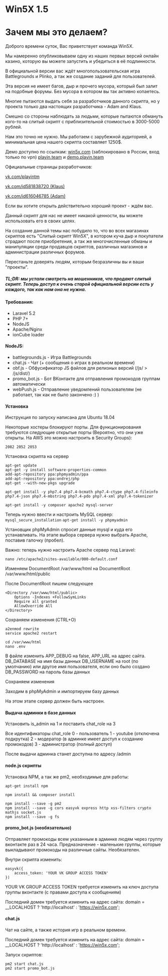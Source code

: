 # Win5X 1.5

# Зачем мы это делаем?

Доброго времени суток, Вас приветствует команда Win5X.

Мы намеренно опубликовываем одну из наших первых версий онлайн казино, которую вы можете запустить и убедиться в её подлинности.

В официальной версии вас ждёт многопользовательская игра Battlegrounds и Plinko, а так же создание заданий для пользователей.

Эта версия не имеет багов, дыр и прочего мусора, который был залит на подобные форумы. Без мусора в котором вы так активно копаетесь.

Многие пытаются выдать себя за разработчиков данного скрипта, но у проекта только два настоящих разработчика - Adam and Klaus.

Смешно со стороны наблюдать за людьми, которые пытаются обмануть кого-то на слитый скрипт с приблизительной стоимостью в 3000-5000 рублей.

Нам это точно не нужно. Мы работаем с зарубежной аудиторией, а минимальная цена нашего скрипта составляет 1250$.

Демо доступно по ссылкам: [win5x.com](https://win5x.com) (заблокировано в России, вход только по vpn) [playin.team](https://playin.team) и [demo.playin.team](https://demo.playin.team)

Официальные страницы разработчиков:

[vk.com/playintm](vk.com/playintm)

[vk.com/id581838720 (Klaus)](vk.com/id581838720)

[vk.com/id616046785 (Adam)](vk.com/id616046785)

Если вы хотите открыть действительно хороший проект - ждём вас.

Данный скрипт для нас не имеет никакой ценности, вы можете использовать его в своих целях. 

На создание данной темы нас побудило то, что во всех магазинах скриптов есть "Слитый скрипт Win5X", в котором куча дыр и покупатели страдают после приобретения, а так же многочисленные обманы и манипуляции среди продавцов скриптов, различных магазинов и администрации различных форумов.

Перестаньте доверять людям, которым безразличны вы и ваши "проекты".

##### TL;DR: мы устали смотреть на мошенников, что продают слитый скрипт. Теперь доступ к очень старой официальной версии есть у каждого, так как нам она не нужна.

#### Требования:
* Laravel 5.2
* PHP 7+
* NodeJS
* Apache/Nginx
* ionCube loader

#### NodeJS:
* battlegrounds.js - Игра Battlegrounds
* chat.js - Чат (+ сообщения о играх в реальном времени)
* obf.js - Обфусификатор JS файлов для релизных версий (/js/ > /js/dist/)
* promo_bot.js - Бот ВКонтакте для отправления промокодов группам автоматически
* webPush.js - Отправление уведомлений пользователям (не работает, так как не было закончено :) )

#### Установка

Инструкция по запуску написана для Ubuntu 18.04

Некоторые хостеры блокируют порты. Для функционирования требуются следующие открытые порты (Вероятно, что они уже открыты. На AWS это можно настроить в Security Groups):

`2082
2052
2053`

Установка скрипта на сервер

```
apt-get update
apt-get -y install software-properties-common
add-apt-repository ppa:phpmyadmin/ppa
add-apt-repository ppa:ondrej/php
apt-get --with-new-pkgs upgrade 

apt-get install -y php7.4 php7.4-bcmath php7.4-ctype php7.4-fileinfo php7.4-json php7.4-mbstring php7.4-pdo php7.4-xml php7.4-tokenizer

apt-get install -y composer apache2 mysql-server
```
Теперь нужно ввести и настроить MySQL сервер:
`mysql_secure_installation`
`apt-get install -y phpmyadmin`

Установщик phpMyAdmin спросит данные mysql и куда его устанавливать. На этапе выбора сервера нужно выбрать Apache, поставив галочку (пробел).

Важно: теперь нужно настроить Apache сервер под Laravel:

`nano /etc/apache2/sites-available/000-default.conf`

Изменяем DocumentRoot /var/www/html на DocumentRoot /var/www/html/public

После DocumentRoot пишем следующее

```
<Directory /var/www/html/public>
	Options -Indexes +FollowSymLinks
	Require all granted
	AllowOverride All
</Directory>
```

Сохраняем изменения (CTRL+O)

```
a2enmod rewrite
service apache2 restart

cd /var/www/html
nano .env
```

В файле изменить APP_DEBUG на false, APP_URL на адрес сайта.
DB_DATABASE на имя базы данных
DB_USERNAME на root (по умолчанию) или другое имя пользователя, если оно было создано
DB_PASSWORD на пароль базы данных

Сохраняем изменения

Заходим в phpMyAdmin и импортируем базу данных

На этом этапе сервер должен быть настроен.

#### Выдача админки в базе данных

Установить is_admin на 1 и поставить chat_role на 3

Все идентификаторы chat_role
0 - пользователь
1 - youtube (отключена подкрутка)
2 - модератор (в админке имеет доступ к созданию промокодов)
3 - администратор (полный доступ)

После выдачи админка станет доступна по адресу /admin

#### node.js скрипты

Установка NPM, а так же pm2, необходимые для работы:

```
apt-get install npm

npm install && composer install

npm install --save -g pm2
npm install --save -g cors easyvk express http xss-filters crypto mathjs socket.js
npm install --save -g fs
```

#### promo_bot.js (необязательно)

Отправляет промокоды всем указанным в админке людям через группу вконтакте раз в 24 часа. Предназначение - маленькие группы, которые выкладывают промокоды на различные сайты. Необязателен.

Внутри скрипта изменить:

```
easyvk({
    access_token: 'YOUR VK GROUP ACCESS TOKEN'
})
```

YOUR VK GROUP ACCESS TOKEN требуется изменить на ключ доступа группы вконтакте (с правами доступа к сообщениям)

Последний домен требуется изменить на адрес сайта:
domain = __LOCALHOST ? 'http://localhost' : 'https://win5x.com'; 

#### chat.js

Чат на сайте, а также история игр в реальном времени.

Последний домен требуется изменить на адрес сайта:
domain = __LOCALHOST ? 'http://localhost' : 'https://win5x.com'; 

Запуск скриптов:
```
pm2 start chat.js
pm2 start promo_bot.js
```